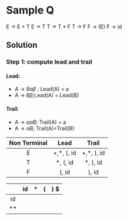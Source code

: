 # Sample Q
E -> E + T
E -> T
T -> T * F
T -> F
F -> (E)
F -> id

## Solution
### Step 1: compute lead and trail
#### Lead:
 - A -> $B a\beta$ ; Lead(A) = a
 - A -> $B\beta$;Lead(A) = Lead(B)
#### Trail:
- A -> $\alpha aB$; Trail(A) = a
- A -> $\alpha B$; Trail(A)=Trail(B)

| Non Terminal |    Lead     |    Trail    |
| :----------: | :---------: | :---------: |
|      E       | +,\*, (, id | +,\*, ), id |
|      T       |  \*, (, id  |  \*, ), id  |
|      F       |    (, id    |    ), id    |

|     | id  |  *  |  (  | ) $ |
| :-: | :-: | :-: | :-: | :-: |
| id  |     |     |     |     |
| **  |     |     |     |     |
